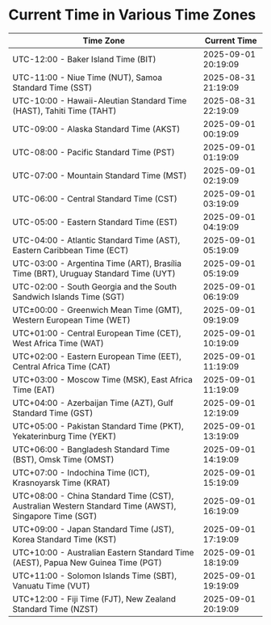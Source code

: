 # Current Time in Various Time Zones

| Time Zone | Current Time |
|-----------|--------------|
| UTC-12:00 - Baker Island Time (BIT) | 2025-09-01 20:19:09 |
| UTC-11:00 - Niue Time (NUT), Samoa Standard Time (SST) | 2025-08-31 21:19:09 |
| UTC-10:00 - Hawaii-Aleutian Standard Time (HAST), Tahiti Time (TAHT) | 2025-08-31 22:19:09 |
| UTC-09:00 - Alaska Standard Time (AKST) | 2025-09-01 00:19:09 |
| UTC-08:00 - Pacific Standard Time (PST) | 2025-09-01 01:19:09 |
| UTC-07:00 - Mountain Standard Time (MST) | 2025-09-01 02:19:09 |
| UTC-06:00 - Central Standard Time (CST) | 2025-09-01 03:19:09 |
| UTC-05:00 - Eastern Standard Time (EST) | 2025-09-01 04:19:09 |
| UTC-04:00 - Atlantic Standard Time (AST), Eastern Caribbean Time (ECT) | 2025-09-01 05:19:09 |
| UTC-03:00 - Argentina Time (ART), Brasília Time (BRT), Uruguay Standard Time (UYT) | 2025-09-01 05:19:09 |
| UTC-02:00 - South Georgia and the South Sandwich Islands Time (SGT) | 2025-09-01 06:19:09 |
| UTC±00:00 - Greenwich Mean Time (GMT), Western European Time (WET) | 2025-09-01 09:19:09 |
| UTC+01:00 - Central European Time (CET), West Africa Time (WAT) | 2025-09-01 10:19:09 |
| UTC+02:00 - Eastern European Time (EET), Central Africa Time (CAT) | 2025-09-01 11:19:09 |
| UTC+03:00 - Moscow Time (MSK), East Africa Time (EAT) | 2025-09-01 11:19:09 |
| UTC+04:00 - Azerbaijan Time (AZT), Gulf Standard Time (GST) | 2025-09-01 12:19:09 |
| UTC+05:00 - Pakistan Standard Time (PKT), Yekaterinburg Time (YEKT) | 2025-09-01 13:19:09 |
| UTC+06:00 - Bangladesh Standard Time (BST), Omsk Time (OMST) | 2025-09-01 14:19:09 |
| UTC+07:00 - Indochina Time (ICT), Krasnoyarsk Time (KRAT) | 2025-09-01 15:19:09 |
| UTC+08:00 - China Standard Time (CST), Australian Western Standard Time (AWST), Singapore Time (SGT) | 2025-09-01 16:19:09 |
| UTC+09:00 - Japan Standard Time (JST), Korea Standard Time (KST) | 2025-09-01 17:19:09 |
| UTC+10:00 - Australian Eastern Standard Time (AEST), Papua New Guinea Time (PGT) | 2025-09-01 18:19:09 |
| UTC+11:00 - Solomon Islands Time (SBT), Vanuatu Time (VUT) | 2025-09-01 19:19:09 |
| UTC+12:00 - Fiji Time (FJT), New Zealand Standard Time (NZST) | 2025-09-01 20:19:09 |
